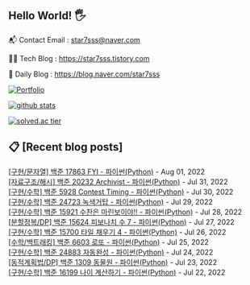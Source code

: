 ## Hello World! 🖐

📬 Contact Email : star7sss@naver.com

👨‍💻 Tech Blog : https://star7sss.tistory.com

🤪 Daily Blog : https://blog.naver.com/star7sss

[![Portfolio](https://img.shields.io/badge/Portfolio-%23000000.svg?style=for-the-badge&logo=firefox&logoColor=#FF7139)](https://fern-way-13f.notion.site/Jang-Thang-3b7b327981a2456c8ee5952eadb848b9)

[![github stats](https://github-readme-stats.vercel.app/api?username=jangThang&show_icons=true&hide_border=False)](https://star7sss.tistory.com)

[![solved.ac tier](http://mazassumnida.wtf/api/v2/generate_badge?boj=star7sss)](https://solved.ac/star7sss)

## 📋 [Recent blog posts]
[[구현/문자열] 백준 17863 FYI - 파이썬(Python)](https://star7sss.tistory.com/459) - Aug 01, 2022<br>
[[자료구조/해시] 백준 20232 Archivist - 파이썬(Python)](https://star7sss.tistory.com/481) - Jul 31, 2022<br>
[[구현/수학] 백준 5928 Contest Timing - 파이썬(Python)](https://star7sss.tistory.com/458) - Jul 30, 2022<br>
[[구현/수학] 백준 24723 녹색거탑 - 파이썬(Python)](https://star7sss.tistory.com/457) - Jul 29, 2022<br>
[[구현/수학] 백준 15921 수찬은 마린보이야!! - 파이썬(Python)](https://star7sss.tistory.com/456) - Jul 28, 2022<br>
[[분할정복/DP] 백준 15624 피보나치 수 7 - 파이썬(Python)](https://star7sss.tistory.com/455) - Jul 27, 2022<br>
[[구현/수학] 백준 15700 타일 채우기 4 - 파이썬(Python)](https://star7sss.tistory.com/454) - Jul 26, 2022<br>
[[수학/백트래킹] 백준 6603 로또 - 파이썬(Python)](https://star7sss.tistory.com/453) - Jul 25, 2022<br>
[[구현/수학] 백준 24883 자동완성 - 파이썬(Python)](https://star7sss.tistory.com/443) - Jul 24, 2022<br>
[[동적계획법/DP] 백준 1309 동물원 - 파이썬(Python)](https://star7sss.tistory.com/450) - Jul 23, 2022<br>
[[구현/수학] 백준 16199 나이 계산하기 - 파이썬(Python)](https://star7sss.tistory.com/442) - Jul 22, 2022<br>
